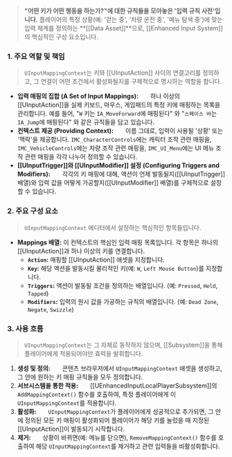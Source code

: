 ---
---

> **"어떤 키가 어떤 행동을 하는가?"에 대한 규칙들을 모아놓은 '입력 규칙 사전'입니다.** 플레이어의 특정 상황(예: '걷는 중', '차량 운전 중', '메뉴 탐색 중')에 맞는 입력 체계를 정의하는 **[[Data Asset]]**으로, [[Enhanced Input System]]의 핵심적인 구성 요소입니다.

### **1. 주요 역할 및 책임**
> `UInputMappingContext`는 키와 [[UInputAction]] 사이의 연결고리를 정의하고, 그 연결이 어떤 조건에서 활성화될지를 구체적으로 명시하는 역할을 합니다.
* **입력 매핑의 집합 (A Set of Input Mappings):**
      하나 이상의 [[UInputAction]]을 실제 키보드, 마우스, 게임패드의 특정 키에 매핑하는 목록을 관리합니다. 예를 들어, "`W` 키는 `IA_MoveForward`에 매핑된다" 와 "`스페이스 바`는 `IA_Jump`에 매핑된다" 와 같은 규칙들을 담고 있습니다.
* **컨텍스트 제공 (Providing Context):**
      이름 그대로, 입력이 사용될 '상황' 또는 '맥락'을 제공합니다. `IMC_CharacterControls`에는 캐릭터 조작 관련 매핑을, `IMC_VehicleControls`에는 차량 조작 관련 매핑을, `IMC_UI_Menu`에는 UI 메뉴 조작 관련 매핑을 각각 나누어 정의할 수 있습니다.
* **[[UInputTrigger]]와 [[UInputModifier]] 설정 (Configuring Triggers and Modifiers):**
      각각의 키 매핑에 대해, 액션이 언제 발동될지([[UInputTrigger]] 배열)와 입력 값을 어떻게 가공할지([[UInputModifier]] 배열)를 구체적으로 설정할 수 있습니다.

### **2. 주요 구성 요소**
> `UInputMappingContext` 에디터에서 설정하는 핵심적인 항목들입니다.

* **Mappings 배열:** 이 컨텍스트의 핵심인 입력 매핑 목록입니다. 각 항목은 하나의 [[UInputAction]]과 하나 이상의 키를 연결합니다.
    * **`Action`:** 매핑할 [[UInputAction]] 애셋을 지정합니다.
    * **`Key`:** 해당 액션을 발동시킬 물리적인 키(예: `W`, `Left Mouse Button`)를 지정합니다.
    * **`Triggers`:** 액션이 발동될 조건을 정의하는 배열입니다. (예: `Pressed`, `Held`, `Tapped`)
    * **`Modifiers`:** 입력의 원시 값을 가공하는 규칙의 배열입니다. (예: `Dead Zone`, `Negate`, `Swizzle`)

### **3. 사용 흐름**
> `UInputMappingContext`는 그 자체로 동작하지 않으며, [[Subsystem]]을 통해 플레이어에게 적용되어야만 효력을 발휘합니다.
1. **생성 및 정의:**
      콘텐츠 브라우저에서 `UInputMappingContext` 애셋을 생성하고, 그 안에 원하는 키 매핑 규칙들을 모두 정의합니다.
2. **서브시스템을 통한 적용:**
      [[UEnhancedInputLocalPlayerSubsystem]]의 `AddMappingContext()` 함수를 호출하여, 특정 플레이어에게 이 `UInputMappingContext`를 적용합니다.
3. **활성화:**
      `UInputMappingContext`가 플레이어에게 성공적으로 추가되면, 그 안에 정의된 모든 키 매핑이 활성화되어 플레이어가 해당 키를 눌렀을 때 지정된 [[UInputAction]]이 발동되기 시작합니다.
4. **제거:**
      상황이 바뀌면(예: 메뉴를 닫으면), `RemoveMappingContext()` 함수를 호출하여 해당 `UInputMappingContext`를 제거하고 관련 입력들을 비활성화합니다.
